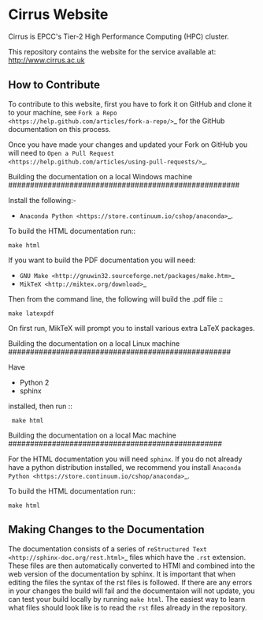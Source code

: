 # Cirrus Website

Cirrus is EPCC's Tier-2 High Performance Computing (HPC) cluster.

This repository contains the website for the service available at: http://www.cirrus.ac.uk

How to Contribute
-----------------
To contribute to this website, first you have to fork it on GitHub and clone it to your machine, see `Fork a Repo <https://help.github.com/articles/fork-a-repo/>`_ for the GitHub documentation on this process.

Once you have made your changes and updated your Fork on GitHub you will need to `Open a Pull Request <https://help.github.com/articles/using-pull-requests/>`_.

Building the documentation on a local Windows machine
#####################################################

Install the following:-

* `Anaconda Python <https://store.continuum.io/cshop/anaconda>`_.

To build the HTML documentation run::

    make html

If you want to build the PDF documentation you will need:

* `GNU Make <http://gnuwin32.sourceforge.net/packages/make.htm>`_
* `MikTeX <http://miktex.org/download>`_

Then from the command line, the following will build the .pdf file ::

    make latexpdf

On first run, MikTeX will prompt you to install various extra LaTeX packages.

Building the documentation on a local Linux machine
###################################################

Have

* Python 2
* sphinx

installed, then run ::

     make html

Building the documentation on a local Mac machine
#################################################

For the HTML documentation you will need ``sphinx``. If you do not already have a python distribution installed, we recommend you install `Anaconda Python <https://store.continuum.io/cshop/anaconda>`_.

To build the HTML documentation run::

    make html


Making Changes to the Documentation
-----------------------------------

The documentation consists of a series of `reStructured Text <http://sphinx-doc.org/rest.html>`_ files which have the ``.rst`` extension.
These files are then automatically converted to HTMl and combined into the web version of the documentation by sphinx.
It is important that when editing the files the syntax of the rst files is followed.
If there are any errors in your changes the build will fail and the documentaion  will not update, you can test your build locally by running ``make html``.
The easiest way to learn what files should look like is to read the ``rst`` files already in the repository.
